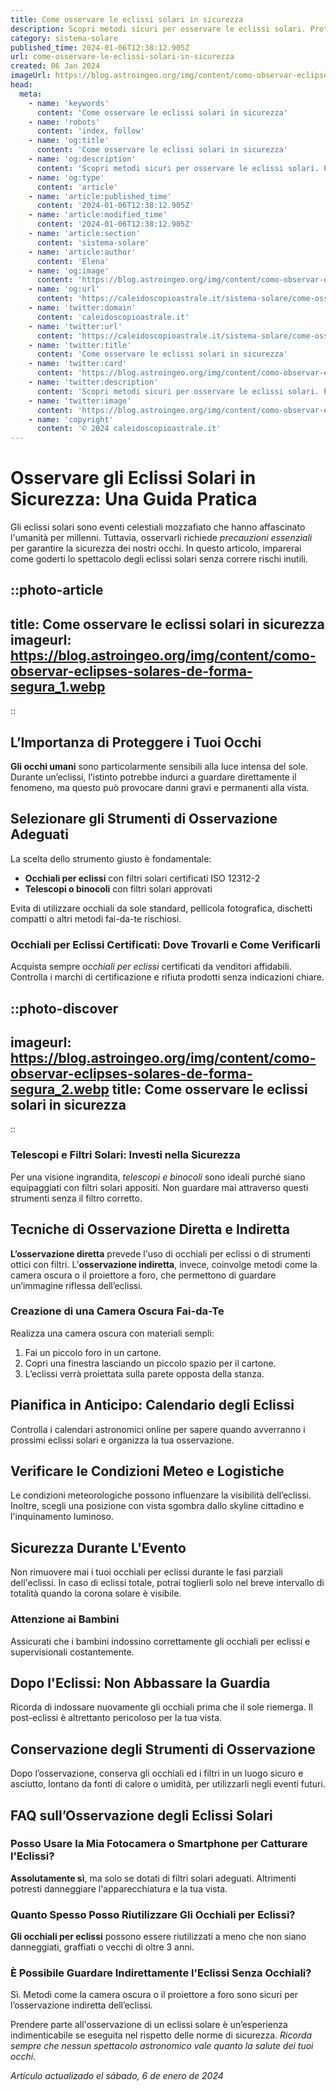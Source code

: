 ```yaml
---
title: Come osservare le eclissi solari in sicurezza
description: Scopri metodi sicuri per osservare le eclissi solari. Proteggi i tuoi occhi e goditi lo spettacolo celeste con la nostra guida!
category: sistema-solare
published_time: 2024-01-06T12:38:12.905Z
url: come-osservare-le-eclissi-solari-in-sicurezza
created: 06 Jan 2024
imageUrl: https://blog.astroingeo.org/img/content/como-observar-eclipses-solares-de-forma-segura_1.webp
head:
  meta:
    - name: 'keywords'
      content: 'Come osservare le eclissi solari in sicurezza'
    - name: 'robots'
      content: 'index, follow'
    - name: 'og:title'
      content: 'Come osservare le eclissi solari in sicurezza'
    - name: 'og:description'
      content: 'Scopri metodi sicuri per osservare le eclissi solari. Proteggi i tuoi occhi e goditi lo spettacolo celeste con la nostra guida!'
    - name: 'og:type'
      content: 'article'
    - name: 'article:published_time'
      content: '2024-01-06T12:38:12.905Z'
    - name: 'article:modified_time'
      content: '2024-01-06T12:38:12.905Z'
    - name: 'article:section'
      content: 'sistema-solare'
    - name: 'article:author'
      content: 'Elena'
    - name: 'og:image'
      content: 'https://blog.astroingeo.org/img/content/como-observar-eclipses-solares-de-forma-segura_1.webp'
    - name: 'og:url'
      content: 'https://caleidoscopioastrale.it/sistema-solare/come-osservare-le-eclissi-solari-in-sicurezza'
    - name: 'twitter:domain'
      content: 'caleidoscopioastrale.it'
    - name: 'twitter:url'
      content: 'https://caleidoscopioastrale.it/sistema-solare/come-osservare-le-eclissi-solari-in-sicurezza'
    - name: 'twitter:title'
      content: 'Come osservare le eclissi solari in sicurezza'
    - name: 'twitter:card'
      content: 'https://blog.astroingeo.org/img/content/como-observar-eclipses-solares-de-forma-segura_1.webp'
    - name: 'twitter:description'
      content: 'Scopri metodi sicuri per osservare le eclissi solari. Proteggi i tuoi occhi e goditi lo spettacolo celeste con la nostra guida!'
    - name: 'twitter:image'
      content: 'https://blog.astroingeo.org/img/content/como-observar-eclipses-solares-de-forma-segura_1.webp'
    - name: 'copyright'
      content: '© 2024 caleidoscopioastrale.it'
---
```

# Osservare gli Eclissi Solari in Sicurezza: Una Guida Pratica

Gli eclissi solari sono eventi celestiali mozzafiato che hanno affascinato l'umanità per millenni. Tuttavia, osservarli richiede *precauzioni essenziali* per garantire la sicurezza dei nostri occhi. In questo articolo, imparerai come goderti lo spettacolo degli eclissi solari senza correre rischi inutili.

::photo-article
---
title: Come osservare le eclissi solari in sicurezza
imageurl: https://blog.astroingeo.org/img/content/como-observar-eclipses-solares-de-forma-segura_1.webp
---
::

## L’Importanza di Proteggere i Tuoi Occhi

**Gli occhi umani** sono particolarmente sensibili alla luce intensa del sole. Durante un’eclissi, l’istinto potrebbe indurci a guardare direttamente il fenomeno, ma questo può provocare danni gravi e permanenti alla vista.

## Selezionare gli Strumenti di Osservazione Adeguati

La scelta dello strumento giusto è fondamentale:

- **Occhiali per eclissi** con filtri solari certificati ISO 12312-2
- **Telescopi o binocoli** con filtri solari approvati

Evita di utilizzare occhiali da sole standard, pellicola fotografica, dischetti compatti o altri metodi fai-da-te rischiosi.

### Occhiali per Eclissi Certificati: Dove Trovarli e Come Verificarli

Acquista sempre *occhiali per eclissi* certificati da venditori affidabili. Controlla i marchi di certificazione e rifiuta prodotti senza indicazioni chiare.

::photo-discover
---
imageurl: https://blog.astroingeo.org/img/content/como-observar-eclipses-solares-de-forma-segura_2.webp
title: Come osservare le eclissi solari in sicurezza
---
::

### Telescopi e Filtri Solari: Investi nella Sicurezza

Per una visione ingrandita, *telescopi e binocoli* sono ideali purché siano equipaggiati con filtri solari appositi. Non guardare mai attraverso questi strumenti senza il filtro corretto.

## Tecniche di Osservazione Diretta e Indiretta

**L’osservazione diretta** prevede l'uso di occhiali per eclissi o di strumenti ottici con filtri. L’**osservazione indiretta**, invece, coinvolge metodi come la camera oscura o il proiettore a foro, che permettono di guardare un’immagine riflessa dell’eclissi.

### Creazione di una Camera Oscura Fai-da-Te

Realizza una camera oscura con materiali sempli:

1. Fai un piccolo foro in un cartone.
2. Copri una finestra lasciando un piccolo spazio per il cartone.
3. L’eclissi verrà proiettata sulla parete opposta della stanza.

## Pianifica in Anticipo: Calendario degli Eclissi

Controlla i calendari astronomici online per sapere quando avverranno i prossimi eclissi solari e organizza la tua osservazione.

## Verificare le Condizioni Meteo e Logistiche

Le condizioni meteorologiche possono influenzare la visibilità dell’eclissi. Inoltre, scegli una posizione con vista sgombra dallo skyline cittadino e l'inquinamento luminoso.

## Sicurezza Durante L'Evento

Non rimuovere mai i tuoi occhiali per eclissi durante le fasi parziali dell'eclissi. In caso di eclissi totale, potrai toglierli solo nel breve intervallo di totalità quando la corona solare è visibile.

### Attenzione ai Bambini

Assicurati che i bambini indossino correttamente gli occhiali per eclissi e supervisionali costantemente.

## Dopo l'Eclissi: Non Abbassare la Guardia

Ricorda di indossare nuovamente gli occhiali prima che il sole riemerga. Il post-eclissi è altrettanto pericoloso per la tua vista.

## Conservazione degli Strumenti di Osservazione

Dopo l’osservazione, conserva gli occhiali ed i filtri in un luogo sicuro e asciutto, lontano da fonti di calore o umidità, per utilizzarli negli eventi futuri.

## FAQ sull’Osservazione degli Eclissi Solari

### Posso Usare la Mia Fotocamera o Smartphone per Catturare l'Eclissi?

**Assolutamente sì**, ma solo se dotati di filtri solari adeguati. Altrimenti potresti danneggiare l'apparecchiatura e la tua vista.

### Quanto Spesso Posso Riutilizzare Gli Occhiali per Eclissi?

**Gli occhiali per eclissi** possono essere riutilizzati a meno che non siano danneggiati, graffiati o vecchi di oltre 3 anni.

### È Possibile Guardare Indirettamente l'Eclissi Senza Occhiali?

Sì. Metodi come la camera oscura o il proiettore a foro sono sicuri per l’osservazione indiretta dell’eclissi.

Prendere parte all'osservazione di un eclissi solare è un’esperienza indimenticabile se eseguita nel rispetto delle norme di sicurezza. *Ricorda sempre che nessun spettacolo astronomico vale quanto la salute dei tuoi occhi*.

_Artículo actualizado el sábado, 6 de enero de 2024_